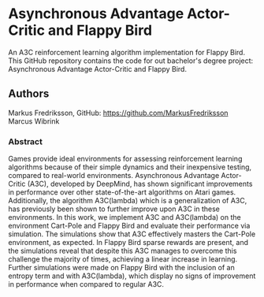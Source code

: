 # Asynchronous Advantage Actor-Critic and Flappy Bird

An A3C reinforcement learning algorithm implementation for Flappy Bird.  
This GitHub repository contains the code for out bachelor's degree project:
Asynchronous Advantage Actor-Critic and Flappy Bird.

## Authors
Markus Fredriksson, GitHub: https://github.com/MarkusFredriksson  
Marcus Wibrink

### Abstract
Games provide ideal environments for assessing reinforcement learning algorithms because of their simple dynamics and their inexpensive testing, compared to real-world environments. Asynchronous Advantage Actor-Critic (A3C), developed by DeepMind, has shown significant improvements in performance over other state-of-the-art algorithms on Atari games. Additionally, the algorithm A3C(lambda) which is a generalization of A3C, has previously been shown to further improve upon A3C in these environments. 
In this work, we implement A3C and A3C(lambda) on the environment Cart-Pole and Flappy Bird and evaluate their performance via simulation. The simulations show that A3C effectively masters the Cart-Pole environment, as expected. In Flappy Bird sparse rewards are present, and the simulations reveal that despite this A3C manages to overcome this challenge the majority of times, achieving a linear increase in learning. Further simulations were made on Flappy Bird with the inclusion of an entropy term and with A3C(lambda), which display no signs of improvement in performance when compared to regular A3C. 

